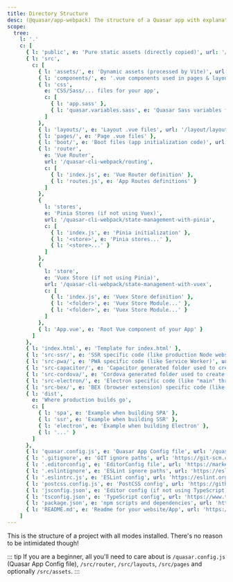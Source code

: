 ```yaml
---
title: Directory Structure
desc: (@quasar/app-webpack) The structure of a Quasar app with explanations for each folder and file.
scope:
  tree:
    l: '.'
    c: [
      { l: 'public', e: 'Pure static assets (directly copied)', url: '/quasar-cli-webpack/handling-assets#static-assets-public' },
      { l: 'src',
        c: [
          { l: 'assets/', e: 'Dynamic assets (processed by Vite)', url: '/quasar-cli-webpack/handling-assets#regular-assets-src-assets' },
          { l: 'components/', e: '.vue components used in pages & layouts', url: '/start/how-to-use-vue#vue-single-file-components-sfc-' },
          { l: 'css',
            e: 'CSS/Sass/... files for your app',
            c: [
              { l: 'app.sass' },
              { l: 'quasar.variables.sass', e: 'Quasar Sass variables for you to tweak', url: '/style/sass-scss-variables' }
            ]
          },
          { l: 'layouts/', e: 'Layout .vue files', url: '/layout/layout' },
          { l: 'pages/', e: 'Page .vue files' },
          { l: 'boot/', e: 'Boot files (app initialization code)', url: '/quasar-cli-webpack/boot-files' },
          { l: 'router',
            e: 'Vue Router',
            url: '/quasar-cli-webpack/routing',
            c: [
              { l: 'index.js', e: 'Vue Router definition' },
              { l: 'routes.js', e: 'App Routes definitions' }
            ]
          },
          {
            l: 'stores',
            e: 'Pinia Stores (if not using Vuex)',
            url: '/quasar-cli-webpack/state-management-with-pinia',
            c: [
              { l: 'index.js', e: 'Pinia initialization' },
              { l: '<store>', e: 'Pinia stores...' },
              { l: '<store>...' }
            ]
          },
          {
            l: 'store',
            e: 'Vuex Store (if not using Pinia)',
            url: '/quasar-cli-webpack/state-management-with-vuex',
            c: [
              { l: 'index.js', e: 'Vuex Store definition' },
              { l: '<folder>', e: 'Vuex Store Module...' },
              { l: '<folder>', e: 'Vuex Store Module...' }
            ]
          },
          { l: 'App.vue', e: 'Root Vue component of your App' }
        ]
      },
      { l: 'index.html', e: 'Template for index.html' },
      { l: 'src-ssr/', e: 'SSR specific code (like production Node webserver)', url: '/quasar-cli-webpack/developing-ssr/introduction' },
      { l: 'src-pwa/', e: 'PWA specific code (like Service Worker)', url: '/quasar-cli-webpack/developing-pwa/introduction' },
      { l: 'src-capacitor/', e: 'Capacitor generated folder used to create Mobile Apps', url: '/quasar-cli-webpack/developing-capacitor-apps/introduction' },
      { l: 'src-cordova/', e: 'Cordova generated folder used to create Mobile Apps', url: '/quasar-cli-webpack/developing-cordova-apps/introduction' },
      { l: 'src-electron/', e: 'Electron specific code (like "main" thread)', url: '/quasar-cli-webpack/developing-electron-apps/introduction' },
      { l: 'src-bex/', e: 'BEX (browser extension) specific code (like "main" thread)', url: '/quasar-cli-webpack/developing-browser-extensions/introduction' },
      { l: 'dist',
        e: 'Where production builds go',
        c: [
          { l: 'spa', e: 'Example when building SPA' },
          { l: 'ssr', e: 'Example when building SSR' },
          { l: 'electron', e: 'Example when building Electron' },
          { l: '...' }
        ]
      },
      { l: 'quasar.config.js', e: 'Quasar App Config file', url: '/quasar-cli-webpack/quasar-config-js' },
      { l: '.gitignore', e: 'GIT ignore paths', url: 'https://git-scm.com/docs/gitignore' },
      { l: '.editorconfig', e: 'EditorConfig file', url: 'https://marketplace.visualstudio.com/items?itemName=EditorConfig.EditorConfig' },
      { l: '.eslintignore', e: 'ESLint ignore paths', url: 'https://eslint.org/docs/latest/user-guide/configuring/ignoring-code#the-eslintignore-file' },
      { l: '.eslintrc.js', e: 'ESLint config', url: 'https://eslint.org/docs/latest/user-guide/configuring/configuration-files#using-configuration-files' },
      { l: 'postcss.config.js', e: 'PostCSS config', url: 'https://github.com/postcss/postcss' },
      { l: 'jsconfig.json', e: 'Editor config (if not using TypeScript)', url: 'https://code.visualstudio.com/docs/languages/jsconfig' },
      { l: 'tsconfig.json', e: 'TypeScript config', url: 'https://www.typescriptlang.org/docs/handbook/tsconfig-json.html' },
      { l: 'package.json', e: 'npm scripts and dependencies', url: 'https://docs.npmjs.com/cli/v9/configuring-npm/package-json' },
      { l: 'README.md', e: 'Readme for your website/App', url: 'https://docs.github.com/en/repositories/managing-your-repositorys-settings-and-features/customizing-your-repository/about-readmes' }
    ]
---
```

This is the structure of a project with all modes installed. There's no reason to be intimidated though!

::: tip
If you are a beginner, all you'll need to care about is `/quasar.config.js` (Quasar App Config file), `/src/router`, `/src/layouts`, `/src/pages` and optionally `/src/assets`.
:::

<doc-tree :def="scope.tree" />

